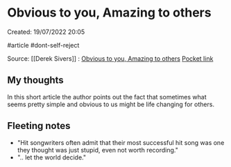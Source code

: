 # Obvious to you, Amazing to others

Created: 19/07/2022 20:05

#article #dont-self-reject

Source: [[Derek Sivers]] : [Obvious to you, Amazing to others](https://sive.rs/obvious) [Pocket link](https://getpocket.com/read/3070979875)

## My thoughts
In this short article the author points out the fact that sometimes what seems pretty simple and obvious to us might be life changing for others.

## Fleeting notes
- "Hit songwriters often admit that their most successful hit song was one they thought was just stupid, even not worth recording."
- ".. let the world decide."
